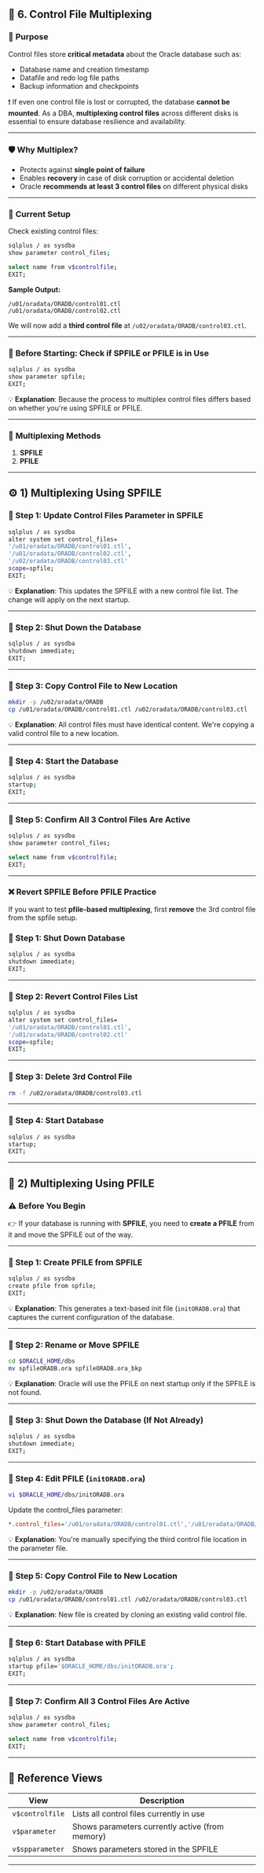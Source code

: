 ## 🧩 **6. Control File Multiplexing**

### 🎯 **Purpose**

Control files store **critical metadata** about the Oracle database such as:

* Database name and creation timestamp
* Datafile and redo log file paths
* Backup information and checkpoints

❗ If even one control file is lost or corrupted, the database **cannot be mounted**. As a DBA, **multiplexing control files** across different disks is essential to ensure database resilience and availability.

---

### 🛡️ **Why Multiplex?**

* Protects against **single point of failure**
* Enables **recovery** in case of disk corruption or accidental deletion
* Oracle **recommends at least 3 control files** on different physical disks

---

### 🧠 **Current Setup**

Check existing control files:

```bash
sqlplus / as sysdba
show parameter control_files;

select name from v$controlfile;
EXIT;
```

**Sample Output:**

```
/u01/oradata/ORADB/control01.ctl  
/u01/oradata/ORADB/control02.ctl
```

We will now add a **third control file** at `/u02/oradata/ORADB/control03.ctl`.

---

### 📌 **Before Starting: Check if SPFILE or PFILE is in Use**

```bash
sqlplus / as sysdba
show parameter spfile;
EXIT;
```

💡 **Explanation**:
Because the process to multiplex control files differs based on whether you're using SPFILE or PFILE.

---

### 🔀 **Multiplexing Methods**

1. **SPFILE**
2. **PFILE**

---

## ⚙️ 1) Multiplexing Using **SPFILE**

### 🔹 Step 1: Update Control Files Parameter in SPFILE

```bash
sqlplus / as sysdba
alter system set control_files=
'/u01/oradata/ORADB/control01.ctl',
'/u01/oradata/ORADB/control02.ctl',
'/u02/oradata/ORADB/control03.ctl'
scope=spfile;
EXIT;
```

💡 **Explanation**:
This updates the SPFILE with a new control file list. The change will apply on the next startup.

---

### 🔹 Step 2: Shut Down the Database

```bash
sqlplus / as sysdba
shutdown immediate;
EXIT;
```

---

### 🔹 Step 3: Copy Control File to New Location

```bash
mkdir -p /u02/oradata/ORADB
cp /u01/oradata/ORADB/control01.ctl /u02/oradata/ORADB/control03.ctl
```

💡 **Explanation**:
All control files must have identical content. We're copying a valid control file to a new location.

---

### 🔹 Step 4: Start the Database

```bash
sqlplus / as sysdba
startup;
EXIT;
```

---

### 🔹 Step 5: Confirm All 3 Control Files Are Active

```bash
sqlplus / as sysdba
show parameter control_files;

select name from v$controlfile;
EXIT;
```

---

### ❌ Revert SPFILE Before PFILE Practice

If you want to test **pfile-based multiplexing**, first **remove** the 3rd control file from the spfile setup.

### 🔹 Step 1: Shut Down Database

```bash
sqlplus / as sysdba
shutdown immediate;
EXIT;
```

---

### 🔹 Step 2: Revert Control Files List

```bash
sqlplus / as sysdba
alter system set control_files=
'/u01/oradata/ORADB/control01.ctl',
'/u01/oradata/ORADB/control02.ctl'
scope=spfile;
EXIT;
```

---

### 🔹 Step 3: Delete 3rd Control File

```bash
rm -f /u02/oradata/ORADB/control03.ctl
```

---

### 🔹 Step 4: Start Database

```bash
sqlplus / as sysdba
startup;
EXIT;
```

---

## 📄 2) Multiplexing Using **PFILE**

### ⚠️ Before You Begin

👉 If your database is running with **SPFILE**, you need to **create a PFILE** from it and move the SPFILE out of the way.

---

### 🔹 Step 1: Create PFILE from SPFILE

```bash
sqlplus / as sysdba
create pfile from spfile;
EXIT;
```

💡 **Explanation**:
This generates a text-based init file (`initORADB.ora`) that captures the current configuration of the database.

---

### 🔹 Step 2: Rename or Move SPFILE

```bash
cd $ORACLE_HOME/dbs
mv spfileORADB.ora spfileORADB.ora_bkp
```

💡 **Explanation**:
Oracle will use the PFILE on next startup only if the SPFILE is not found.

---

### 🔹 Step 3: Shut Down the Database (If Not Already)

```bash
sqlplus / as sysdba
shutdown immediate;
EXIT;
```

---

### 🔹 Step 4: Edit PFILE (`initORADB.ora`)

```bash
vi $ORACLE_HOME/dbs/initORADB.ora
```

Update the control\_files parameter:

```ini
*.control_files='/u01/oradata/ORADB/control01.ctl','/u01/oradata/ORADB/control02.ctl','/u02/oradata/ORADB/control03.ctl'
```

💡 **Explanation**:
You're manually specifying the third control file location in the parameter file.

---

### 🔹 Step 5: Copy Control File to New Location

```bash
mkdir -p /u02/oradata/ORADB
cp /u01/oradata/ORADB/control01.ctl /u02/oradata/ORADB/control03.ctl
```

💡 **Explanation**:
New file is created by cloning an existing valid control file.

---

### 🔹 Step 6: Start Database with PFILE

```bash
sqlplus / as sysdba
startup pfile='$ORACLE_HOME/dbs/initORADB.ora';
EXIT;
```

---

### 🔹 Step 7: Confirm All 3 Control Files Are Active

```bash
sqlplus / as sysdba
show parameter control_files;

select name from v$controlfile;
EXIT;
```

---

## 📖 Reference Views

| View            | Description                                     |
| --------------- | ----------------------------------------------- |
| `v$controlfile` | Lists all control files currently in use        |
| `v$parameter`   | Shows parameters currently active (from memory) |
| `v$spparameter` | Shows parameters stored in the SPFILE           |

---
